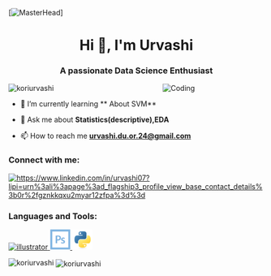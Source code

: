 [![MasterHead](https://miro.medium.com/v2/resize:fit:1400/1*g__jiesLRIfCRefVG69Pfw.gif)]
<h1 align="center">Hi 👋, I'm Urvashi</h1>
<h3 align="center">A passionate Data Science Enthusiast</h3>
<img align="right" alt="Coding" width="200" src="https://cdn.dribbble.com/users/1292677/screenshots/6139167/avento.gif">

<p align="left"> <img src="https://komarev.com/ghpvc/?username=koriurvashi&label=Profile%20views&color=0e75b6&style=flat" alt="koriurvashi" /> </p>

- 🌱 I’m currently learning ** About SVM**

- 💬 Ask me about **Statistics(descriptive),EDA**

- 📫 How to reach me **urvashi.du.or.24@gmail.com**

<h3 align="left">Connect with me:</h3>
<p align="left">
<a href="https://linkedin.com/in/https://www.linkedin.com/in/urvashi07?lipi=urn%3ali%3apage%3ad_flagship3_profile_view_base_contact_details%3b0r%2fgznkkqxu2myar12zfpa%3d%3d" target="blank"><img align="center" src="https://raw.githubusercontent.com/rahuldkjain/github-profile-readme-generator/master/src/images/icons/Social/linked-in-alt.svg" alt="https://www.linkedin.com/in/urvashi07?lipi=urn%3ali%3apage%3ad_flagship3_profile_view_base_contact_details%3b0r%2fgznkkqxu2myar12zfpa%3d%3d" height="30" width="40" /></a>
</p>

<h3 align="left">Languages and Tools:</h3>
<p align="left"> <a href="https://www.adobe.com/in/products/illustrator.html" target="_blank" rel="noreferrer"> <img src="https://www.vectorlogo.zone/logos/adobe_illustrator/adobe_illustrator-icon.svg" alt="illustrator" width="40" height="40"/> </a> <a href="https://www.photoshop.com/en" target="_blank" rel="noreferrer"> <img src="https://raw.githubusercontent.com/devicons/devicon/master/icons/photoshop/photoshop-line.svg" alt="photoshop" width="40" height="40"/> </a> <a href="https://www.python.org" target="_blank" rel="noreferrer"> <img src="https://raw.githubusercontent.com/devicons/devicon/master/icons/python/python-original.svg" alt="python" width="40" height="40"/> </a> </p>

<p><img align="left" src="https://github-readme-stats.vercel.app/api/top-langs?username=koriurvashi&show_icons=true&locale=en&layout=compact" alt="koriurvashi" /></p>

<p>&nbsp;<img align="center" src="https://github-readme-stats.vercel.app/api?username=koriurvashi&show_icons=true&locale=en" alt="koriurvashi" /></p>
